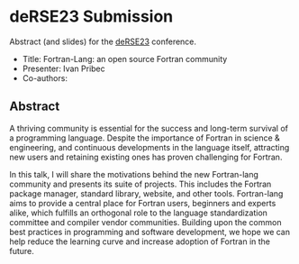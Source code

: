 # deRSE23 Submission

Abstract (and slides) for the [deRSE23](https://de-rse23.sciencesconf.org/) conference.

* Title: Fortran-Lang: an open source Fortran community
* Presenter: Ivan Pribec
* Co-authors: 

## Abstract

A thriving community is essential for the success and long-term survival of a programming language. 
Despite the importance of Fortran in science & engineering, and continuous developments in the language itself,
attracting new users and retaining existing ones has proven challenging for Fortran.

In this talk, I will share the motivations behind the new Fortran-lang community and presents its
suite of projects. This includes the Fortran package manager, standard library, website, and other tools. 
Fortran-lang aims to provide a central place for Fortran users, beginners and experts alike, 
which fulfills an orthogonal role to the language standardization committee and compiler vendor communities.
Building upon the common best practices in programming and software development, we hope
we can help reduce the learning curve and increase adoption of Fortran in the future.
